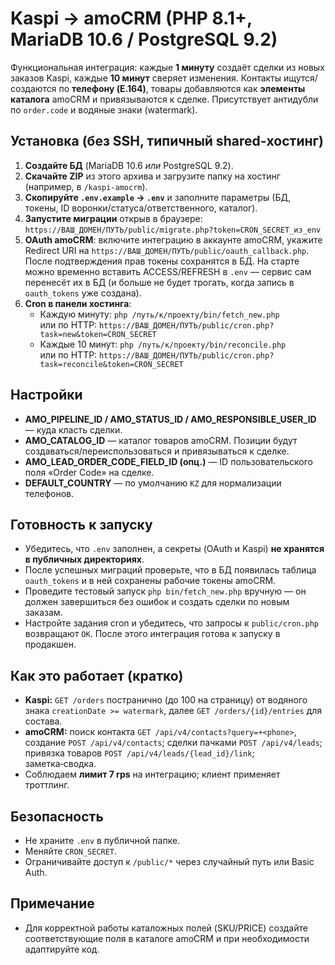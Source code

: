 # Kaspi → amoCRM (PHP 8.1+, MariaDB 10.6 / PostgreSQL 9.2)

Функциональная интеграция: каждые **1 минуту** создаёт сделки из новых заказов Kaspi, каждые **10 минут** сверяет изменения. Контакты ищутся/создаются по **телефону (E.164)**, товары добавляются как **элементы каталога** amoCRM и привязываются к сделке. Присутствует антидубли по `order.code` и водяные знаки (watermark).

## Установка (без SSH, типичный shared-хостинг)

1. **Создайте БД** (MariaDB 10.6 *или* PostgreSQL 9.2).  
2. **Скачайте ZIP** из этого архива и загрузите папку на хостинг (например, в `/kaspi-amocrm`).  
3. **Скопируйте `.env.example` → `.env`** и заполните параметры (БД, токены, ID воронки/статуса/ответственного, каталог).  
4. **Запустите миграции** открыв в браузере:  
   `https://ВАШ_ДОМЕН/ПУТЬ/public/migrate.php?token=CRON_SECRET_из_env`  
5. **OAuth amoCRM**: включите интеграцию в аккаунте amoCRM, укажите Redirect URI на
   `https://ВАШ_ДОМЕН/ПУТЬ/public/oauth_callback.php`. После подтверждения прав токены сохранятся в БД.
   На старте можно временно вставить ACCESS/REFRESH в `.env` — сервис сам перенесёт их в БД
   (и больше не будет трогать, когда запись в `oauth_tokens` уже создана).
6. **Cron в панели хостинга**:  
   - Каждую минуту: `php /путь/к/проекту/bin/fetch_new.php`  
     или по HTTP: `https://ВАШ_ДОМЕН/ПУТЬ/public/cron.php?task=new&token=CRON_SECRET`
   - Каждые 10 минут: `php /путь/к/проекту/bin/reconcile.php`  
     или по HTTP: `https://ВАШ_ДОМЕН/ПУТЬ/public/cron.php?task=reconcile&token=CRON_SECRET`

## Настройки

- **AMO_PIPELINE_ID / AMO_STATUS_ID / AMO_RESPONSIBLE_USER_ID** — куда класть сделки.
- **AMO_CATALOG_ID** — каталог товаров amoCRM. Позиции будут создаваться/переиспользоваться и привязываться к сделке.
- **AMO_LEAD_ORDER_CODE_FIELD_ID (опц.)** — ID пользовательского поля «Order Code» на сделке.
- **DEFAULT_COUNTRY** — по умолчанию `KZ` для нормализации телефонов.

## Готовность к запуску

- Убедитесь, что `.env` заполнен, а секреты (OAuth и Kaspi) **не хранятся в публичных директориях**.
- После успешных миграций проверьте, что в БД появилась таблица `oauth_tokens` и в ней сохранены рабочие токены amoCRM.
- Проведите тестовый запуск `php bin/fetch_new.php` вручную — он должен завершиться без ошибок и создать сделки по новым заказам.
- Настройте задания cron и убедитесь, что запросы к `public/cron.php` возвращают `OK`. После этого интеграция готова к запуску в продакшен.

## Как это работает (кратко)

- **Kaspi:** `GET /orders` постранично (до 100 на страницу) от водяного знака `creationDate >= watermark`, далее `GET /orders/{id}/entries` для состава.  
- **amoCRM:** поиск контакта `GET /api/v4/contacts?query=+<phone>`, создание `POST /api/v4/contacts`; сделки пачками `POST /api/v4/leads`; привязка товаров `POST /api/v4/leads/{lead_id}/link`; заметка‑сводка.  
- Соблюдаем **лимит 7 rps** на интеграцию; клиент применяет троттлинг.

## Безопасность

- Не храните `.env` в публичной папке.  
- Меняйте `CRON_SECRET`.  
- Ограничивайте доступ к `/public/*` через случайный путь или Basic Auth.

## Примечание

- Для корректной работы каталожных полей (SKU/PRICE) создайте соответствующие поля в каталоге amoCRM и при необходимости адаптируйте код.
